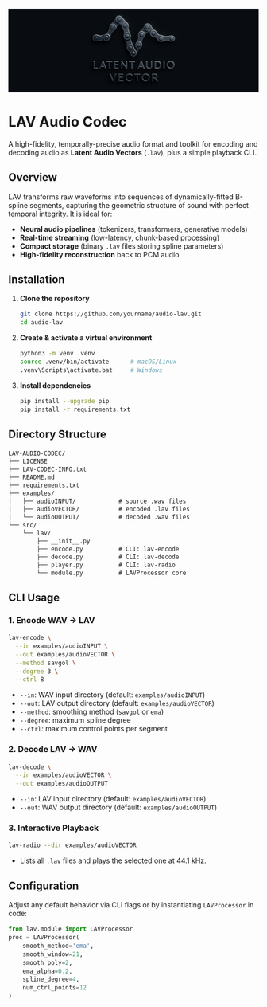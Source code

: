 ![LAV Banner](https://github.com/Mischlichter/LAV-AUDIO-CODEC/raw/main/banner.png)

# LAV Audio Codec

A high-fidelity, temporally-precise audio format and toolkit for encoding and decoding audio as **Latent Audio Vectors** (`.lav`), plus a simple playback CLI.

## Overview

LAV transforms raw waveforms into sequences of dynamically-fitted B-spline segments, capturing the geometric structure of sound with perfect temporal integrity. It is ideal for:

- **Neural audio pipelines** (tokenizers, transformers, generative models)
- **Real-time streaming** (low-latency, chunk-based processing)
- **Compact storage** (binary `.lav` files storing spline parameters)
- **High-fidelity reconstruction** back to PCM audio

## Installation

1. **Clone the repository**  
   ```bash
   git clone https://github.com/yourname/audio-lav.git
   cd audio-lav
   ```

2. **Create & activate a virtual environment**  
   ```bash
   python3 -m venv .venv
   source .venv/bin/activate      # macOS/Linux
   .venv\Scripts\activate.bat     # Windows
   ```

3. **Install dependencies**  
   ```bash
   pip install --upgrade pip
   pip install -r requirements.txt
   ```

## Directory Structure

```
LAV-AUDIO-CODEC/
├── LICENSE
├── LAV-CODEC-INFO.txt
├── README.md
├── requirements.txt
├── examples/
│   ├── audioINPUT/            # source .wav files
│   ├── audioVECTOR/           # encoded .lav files
│   └── audioOUTPUT/           # decoded .wav files
└── src/
    └── lav/
        ├── __init__.py
        ├── encode.py          # CLI: lav-encode
        ├── decode.py          # CLI: lav-decode
        ├── player.py          # CLI: lav-radio
        └── module.py          # LAVProcessor core
```

## CLI Usage

### 1. Encode WAV → LAV

```bash
lav-encode \
  --in examples/audioINPUT \
  --out examples/audioVECTOR \
  --method savgol \
  --degree 3 \
  --ctrl 8
```

- `--in`: WAV input directory (default: `examples/audioINPUT`)  
- `--out`: LAV output directory (default: `examples/audioVECTOR`)  
- `--method`: smoothing method (`savgol` or `ema`)  
- `--degree`: maximum spline degree  
- `--ctrl`: maximum control points per segment  

### 2. Decode LAV → WAV

```bash
lav-decode \
  --in examples/audioVECTOR \
  --out examples/audioOUTPUT
```

- `--in`: LAV input directory (default: `examples/audioVECTOR`)  
- `--out`: WAV output directory (default: `examples/audioOUTPUT`)  

### 3. Interactive Playback

```bash
lav-radio --dir examples/audioVECTOR
```

- Lists all `.lav` files and plays the selected one at 44.1 kHz.

## Configuration

Adjust any default behavior via CLI flags or by instantiating `LAVProcessor` in code:

```python
from lav.module import LAVProcessor
proc = LAVProcessor(
    smooth_method='ema',
    smooth_window=21,
    smooth_poly=2,
    ema_alpha=0.2,
    spline_degree=4,
    num_ctrl_points=12
)
```




